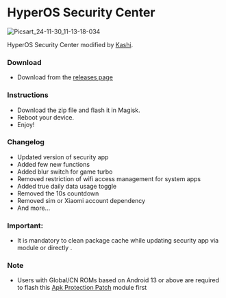 # HyperOS Security Center
![Picsart_24-11-30_11-13-18-034](https://github.com/user-attachments/assets/6f8779d9-4488-4394-b7f2-7751662ea434)



HyperOS Security Center modified by [Kashi](https://t.me/kakashi1v1).

### Download
- Download from the [releases page](https://github.com/Mods-Center/HyperOS-Security-Center/releases)

### Instructions
- Download the zip file and flash it in Magisk.
- Reboot your device.
- Enjoy!

### Changelog
- Updated version of security app
- Added few new functions
- Added blur switch for game turbo
- Removed restriction of wifi access management for system apps
- Added true daily data usage toggle 
- Removed the 10s countdown
- Removed sim or Xiaomi account dependency 
- And more...

### Important:
- It is mandatory to clean package cache while updating security app via module or directly .

### Note
- Users with Global/CN ROMs based on Android 13 or above are required to flash this [Apk Protection Patch](https://github.com/Mods-Center/Apk-Protection-Patch) module first
